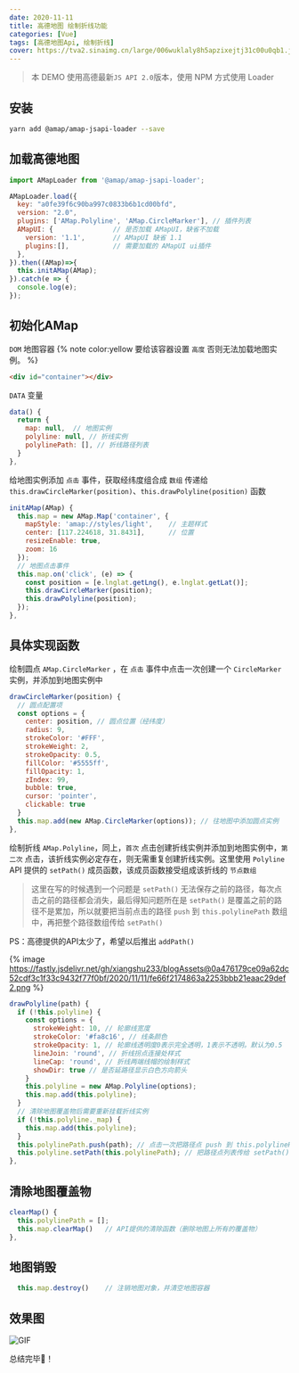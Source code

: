 ```yaml
---
date: 2020-11-11
title: 高德地图 绘制折线功能
categories: [Vue]
tags: [高德地图Api, 绘制折线]
cover: https://tva2.sinaimg.cn/large/006wuklaly8h5apzixejtj31c00u0qb1.jpg
---
```

> 本 DEMO 使用高德最新`JS API 2.0`版本，使用 NPM 方式使用 Loader

## 安装
```Bash
yarn add @amap/amap-jsapi-loader --save
```

## 加载高德地图

```js
import AMapLoader from '@amap/amap-jsapi-loader';

AMapLoader.load({
  key: "a0fe39f6c90ba997c0833b6b1cd00bfd",
  version: "2.0",
  plugins: ['AMap.Polyline', 'AMap.CircleMarker'], // 插件列表
  AMapUI: {               // 是否加载 AMapUI，缺省不加载
    version: '1.1',       // AMapUI 缺省 1.1
    plugins:[],           // 需要加载的 AMapUI ui插件
  },
}).then((AMap)=>{
  this.initAMap(AMap);
}).catch(e => {
  console.log(e);
});
```

## 初始化AMap

`DOM` 地图容器
{% note color:yellow 要给该容器设置 `高度` 否则无法加载地图实例。 %}

```html
<div id="container"></div>
```

`DATA` 变量

```js
data() {
  return {
    map: null,	// 地图实例
    polyline: null, // 折线实例
    polylinePath: [], // 折线路径列表
  }
},
```

给地图实例添加 `点击` 事件，获取经纬度组合成 `数组` 传递给 ` this.drawCircleMarker(position)`、`this.drawPolyline(position)` 函数

```js
initAMap(AMap) {
  this.map = new AMap.Map('container', {
    mapStyle: 'amap://styles/light',	// 主题样式
    center: [117.224618, 31.8431],		// 位置
    resizeEnable: true,
    zoom: 16
  });
  // 地图点击事件
  this.map.on('click', (e) => {
    const position = [e.lnglat.getLng(), e.lnglat.getLat()];
    this.drawCircleMarker(position);
    this.drawPolyline(position);
  });
},
```

## 具体实现函数

绘制圆点 `AMap.CircleMarker` ，在 `点击` 事件中点击一次创建一个 `CircleMarker` 实例，并添加到地图实例中

```js
drawCircleMarker(position) {
  // 圆点配置项
  const options = {
    center: position, // 圆点位置（经纬度）
    radius: 9,
    strokeColor: '#FFF',
    strokeWeight: 2,
    strokeOpacity: 0.5,
    fillColor: '#5555ff',
    fillOpacity: 1,
    zIndex: 99,
    bubble: true,
    cursor: 'pointer',
    clickable: true
  }
  this.map.add(new AMap.CircleMarker(options)); // 往地图中添加圆点实例
},
```

绘制折线 `AMap.Polyline`，同上，`首次` 点击创建折线实例并添加到地图实例中，`第二次` 点击，该折线实例必定存在，则无需重复创建折线实例。这里使用 `Polyline` API 提供的 `setPath()` 成员函数，该成员函数接受组成该折线的 `节点数组`



>这里在写的时候遇到一个问题是 `setPath()` 无法保存之前的路径，每次点击之前的路径都会消失，最后得知问题所在是 `setPath()` 是覆盖之前的路径不是累加，所以就要把当前点击的路径 `push` 到 `this.polylinePath` 数组中，再把整个路径数组传给 `setPath()`

PS：高德提供的API太少了，希望以后推出 `addPath()`


{% image https://fastly.jsdelivr.net/gh/xiangshu233/blogAssets@0a476179ce09a62dc52cdf3c1f33c9432f77f0bf/2020/11/11/fe66f2174863a2253bbb21eaac29def2.png %}

```js
drawPolyline(path) {
  if (!this.polyline) {
    const options = {
      strokeWeight: 10, // 轮廓线宽度
      strokeColor: '#fa8c16', // 线条颜色
      strokeOpacity: 1, // 轮廓线透明度0表示完全透明，1表示不透明。默认为0.5
      lineJoin: 'round', // 折线拐点连接处样式
      lineCap: 'round', // 折线两端线帽的绘制样式
      showDir: true // 是否延路径显示白色方向箭头
    }
    this.polyline = new AMap.Polyline(options);
    this.map.add(this.polyline);
  }
  // 清除地图覆盖物后需要重新挂载折线实例
  if (!this.polyline._map) {
    this.map.add(this.polyline);
  }
  this.polylinePath.push(path); // 点击一次把路径点 push 到 this.polylinePath 数组中
  this.polyline.setPath(this.polylinePath); // 把路径点列表传给 setPath()
},
```

## 清除地图覆盖物

```js
clearMap() {
  this.polylinePath = [];
  this.map.clearMap()  	// API提供的清除函数（删除地图上所有的覆盖物）
},
```
## 地图销毁
```js
  this.map.destroy()	// 注销地图对象，并清空地图容器
```
## 效果图

![GIF](https://fastly.jsdelivr.net/gh/xiangshu233/blogAssets@300ba388c86219c561684f9a2587f8831bfc1ddd/2020/11/11/347170ba58d7eba26fce38d8ce88634e.png)



总结完毕🎉！

















